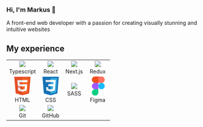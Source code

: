 ### Hi, I'm Markus 👋
A front-end web developer with a passion for creating visually stunning and intuitive websites

<h2>My experience</h2>

<table>
  <tr>
    <td align="center">
      <img src="https://upload.wikimedia.org/wikipedia/commons/4/4c/Typescript_logo_2020.svg" width="50" />
      <div>Typescript</div>
    </td>
    <td align="center">
      <img src="https://upload.wikimedia.org/wikipedia/commons/a/a7/React-icon.svg" width="50" />
      <div>React</div>
    </td>
    <td align="center">
      <img src="https://www.datocms-assets.com/75941/1657707878-nextjs_logo.png" width="50" />
      <div>Next.js</div>
    </td>
    <td align="center">
      <img src="https://cdn.worldvectorlogo.com/logos/redux.svg" width="50" />
      <div>Redux</div>
    </td>
  </tr>
  <tr>
    <td align="center">
      <img src="https://github.com/devicons/devicon/raw/master/icons/html5/html5-original.svg" width="50" />
      <div>HTML</div>
    </td>
    <td align="center">
      <img src="https://github.com/devicons/devicon/raw/master/icons/css3/css3-original.svg" width="50" />
      <div>CSS</div>
    </td>
    <td align="center">
      <img src="https://camo.githubusercontent.com/ceb810784f2bc1e1815e427f42d1134e5650943d43a6e94deb8b7075ab3e10c5/68747470733a2f2f6272616e646570732e636f6d2f69636f6e2d646f776e6c6f61642f532f536173732d69636f6e2d766563746f722d30342e737667" width="50" />
      <div>SASS</div>
    </td>
    <td align="center">
      <img src="https://github.com/devicons/devicon/blob/master/icons/figma/figma-original.svg" width="50" />
      <div>Figma</div>
    </td>
  </tr>
  <tr>
    <td align="center">
      <img src="https://upload.wikimedia.org/wikipedia/commons/3/3f/Git_icon.svg" width="50" />
      <div>Git</div>
    </td>
    <td align="center">
      <img src="https://upload.wikimedia.org/wikipedia/commons/9/91/Octicons-mark-github.svg" width="50" />
      <div>GitHub</div>
    </td>
  </tr>
</table>

